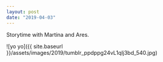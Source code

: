 ```yaml
---
layout: post
date: "2019-04-03"
---
```


Storytime with Martina and Ares.

![yo yo]({{ site.baseurl }}/assets/images/2019/tumblr_ppdppg24vL1qlj3bd_540.jpg)
